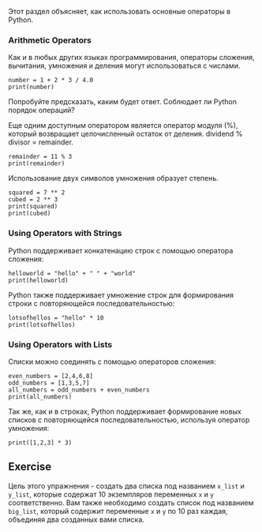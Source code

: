 Этот раздел объясняет, как использовать основные операторы в Python.

### Arithmetic Operators       

Как и в любых других языках программирования, операторы сложения, вычитания, умножения и деления могут использоваться с числами.<br>

    number = 1 + 2 * 3 / 4.0
    print(number)

Попробуйте предсказать, каким будет ответ. Соблюдает ли Python порядок операций?

Еще одним доступным оператором является оператор модуля (%), который возвращает целочисленный остаток от деления. dividend % divisor = remainder.

    remainder = 11 % 3
    print(remainder)

Использование двух символов умножения образует степень.

    squared = 7 ** 2
    cubed = 2 ** 3
    print(squared)
    print(cubed)

### Using Operators with Strings

Python поддерживает конкатенацию строк с помощью оператора сложения:

    helloworld = "hello" + " " + "world"
    print(helloworld)

Python также поддерживает умножение строк для формирования строки с повторяющейся последовательностью:

    lotsofhellos = "hello" * 10
    print(lotsofhellos)

### Using Operators with Lists

Списки можно соединять с помощью операторов сложения:

    even_numbers = [2,4,6,8]
    odd_numbers = [1,3,5,7]
    all_numbers = odd_numbers + even_numbers
    print(all_numbers)

Так же, как и в строках, Python поддерживает формирование новых списков с повторяющейся последовательностью, используя оператор умножения:

    print([1,2,3] * 3)

Exercise
--------

Цель этого упражнения - создать два списка под названием `x_list` и `y_list`, которые содержат 10 экземпляров переменных `x` и `y` соответственно. Вам также необходимо создать список под названием `big_list`, который содержит переменные `x` и `y` по 10 раз каждая, объединяя два созданных вами списка.